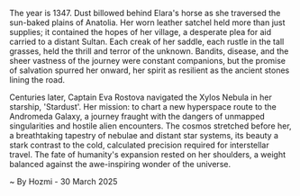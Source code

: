 
The year is 1347.  Dust billowed behind Elara's horse as she traversed the sun-baked plains of Anatolia.  Her worn leather satchel held more than just supplies; it contained the hopes of her village, a desperate plea for aid carried to a distant Sultan.  Each creak of her saddle, each rustle in the tall grasses, held the thrill and terror of the unknown.  Bandits, disease, and the sheer vastness of the journey were constant companions, but the promise of salvation spurred her onward, her spirit as resilient as the ancient stones lining the road.

Centuries later, Captain Eva Rostova navigated the Xylos Nebula in her starship, 'Stardust'.  Her mission: to chart a new hyperspace route to the Andromeda Galaxy, a journey fraught with the dangers of unmapped singularities and hostile alien encounters.  The cosmos stretched before her, a breathtaking tapestry of nebulae and distant star systems, its beauty a stark contrast to the cold, calculated precision required for interstellar travel.  The fate of humanity's expansion rested on her shoulders, a weight balanced against the awe-inspiring wonder of the universe.

~ By Hozmi - 30 March 2025
